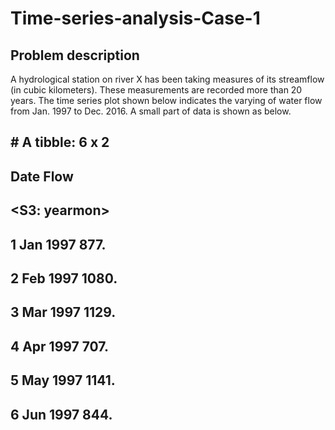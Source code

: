 # Time-series-analysis-Case-1

## Problem description ##

A hydrological station on river X has been taking measures of its streamflow (in cubic kilometers). These
measurements are recorded more than 20 years. The time series plot shown below indicates the varying of
water flow from Jan. 1997 to Dec. 2016. A small part of data is shown as below.

## # A tibble: 6 x 2
## Date Flow
## <S3: yearmon> <dbl>
## 1 Jan 1997 877.
## 2 Feb 1997 1080.
## 3 Mar 1997 1129.
## 4 Apr 1997 707.
## 5 May 1997 1141.
## 6 Jun 1997 844.
